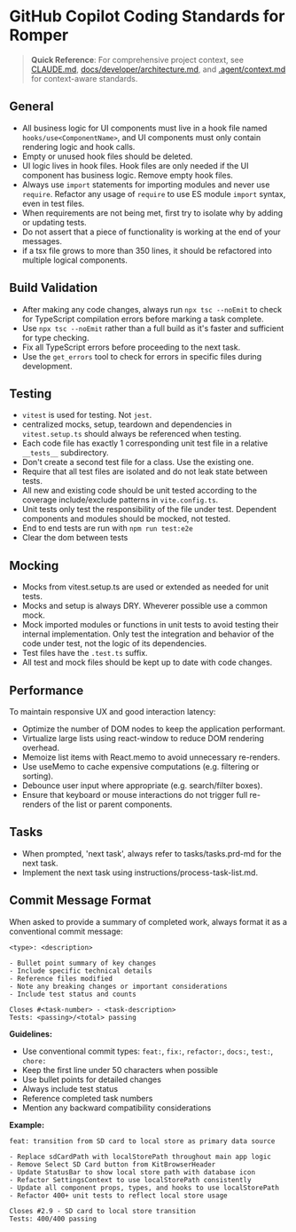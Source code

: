 # GitHub Copilot Coding Standards for Romper

> **Quick Reference**: For comprehensive project context, see [CLAUDE.md](../CLAUDE.md), [docs/developer/architecture.md](../docs/developer/architecture.md), and [.agent/context.md](../.agent/context.md) for context-aware standards.

## General
- All business logic for UI components must live in a hook file named `hooks/use<ComponentName>`, and UI components must only contain rendering logic and hook calls.
- Empty or unused hook files should be deleted.
- UI logic lives in hook files. Hook files are only needed if the UI component has business logic. Remove empty hook files.
- Always use `import` statements for importing modules and never use `require`. Refactor any usage of `require` to use ES module `import` syntax, even in test files.
- When requirements are not being met, first try to isolate why by adding or updating tests.
- Do not assert that a piece of functionality is working at the end of your messages.
- if a tsx file grows to more than 350 lines, it should be refactored into multiple logical components.

## Build Validation
- After making any code changes, always run `npx tsc --noEmit` to check for TypeScript compilation errors before marking a task complete.
- Use `npx tsc --noEmit` rather than a full build as it's faster and sufficient for type checking.
- Fix all TypeScript errors before proceeding to the next task.
- Use the `get_errors` tool to check for errors in specific files during development.

## Testing
- `vitest` is used for testing. Not `jest`.
- centralized mocks, setup, teardown and dependencies in `vitest.setup.ts` should always be referenced when testing.
- Each code file has exactly 1 corresponding unit test file in a relative `__tests__` subdirectory.
- Don't create a second test file for a class. Use the existing one.
- Require that all test files are isolated and do not leak state between tests.
- All new and existing code should be unit tested according to the coverage include/exclude patterns in `vite.config.ts`.
- Unit tests only test the responsibility of the file under test. Dependent components and modules should be mocked, not tested.
- End to end tests are run with `npm run test:e2e`
- Clear the dom between tests

## Mocking
- Mocks from vitest.setup.ts are used or extended as needed for unit tests.
- Mocks and setup is always DRY. Wheverer possible use a common mock.
- Mock imported modules or functions in unit tests to avoid testing their internal implementation. Only test the integration and behavior of the code under test, not the logic of its dependencies.
- Test files have the `.test.ts` suffix.
- All test and mock files should be kept up to date with code changes.

## Performance

To maintain responsive UX and good interaction latency:

- Optimize the number of DOM nodes to keep the application performant.
- Virtualize large lists using react-window to reduce DOM rendering overhead.
- Memoize list items with React.memo to avoid unnecessary re-renders.
- Use useMemo to cache expensive computations (e.g. filtering or sorting).
- Debounce user input where appropriate (e.g. search/filter boxes).
- Ensure that keyboard or mouse interactions do not trigger full re-renders of the list or parent components.

## Tasks

- When prompted, 'next task', always refer to tasks/tasks.prd-md for the next task.
- Implement the next task using instructions/process-task-list.md.

## Commit Message Format

When asked to provide a summary of completed work, always format it as a conventional commit message:

```
<type>: <description>

- Bullet point summary of key changes
- Include specific technical details
- Reference files modified
- Note any breaking changes or important considerations
- Include test status and counts

Closes #<task-number> - <task-description>
Tests: <passing>/<total> passing
```

**Guidelines:**
- Use conventional commit types: `feat:`, `fix:`, `refactor:`, `docs:`, `test:`, `chore:`
- Keep the first line under 50 characters when possible
- Use bullet points for detailed changes
- Always include test status
- Reference completed task numbers
- Mention any backward compatibility considerations

**Example:**
```
feat: transition from SD card to local store as primary data source

- Replace sdCardPath with localStorePath throughout main app logic
- Remove Select SD Card button from KitBrowserHeader
- Update StatusBar to show local store path with database icon
- Refactor SettingsContext to use localStorePath consistently
- Update all component props, types, and hooks to use localStorePath
- Refactor 400+ unit tests to reflect local store usage

Closes #2.9 - SD card to local store transition
Tests: 400/400 passing
```

